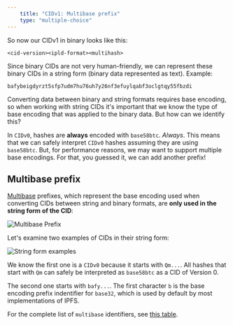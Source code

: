 ```yaml
---
    title: "CIDv1: Multibase prefix"
    type: "multiple-choice"
---
```


So now our CIDv1 in binary looks like this:

`<cid-version><ipld-format><multihash>`

Since binary CIDs are not very human-friendly, we can represent these binary CIDs in a string form (binary data represented as text). Example:

`bafybeigdyrzt5sfp7udm7hu76uh7y26nf3efuylqabf3oclgtqy55fbzdi`

Converting data between binary and string formats requires base encoding, so when working with string CIDs it's important that we know the type of base encoding that was applied to the binary data. But how can we identify this?

In `CIDv0`, hashes are **always** encoded with `base58btc`. _Always_. This means that we can safely interpret `CIDv0` hashes assuming they are using `base58btc`. But, for performance reasons, we may want to support multiple base encodings. For that, you guessed it, we can add another prefix!

## Multibase prefix

[Multibase](https://github.com/multiformats/multibase) prefixes, which represent the base encoding used when converting CIDs between string and binary formats, are **only used in the string form of the CID**:

![Multibase Prefix](tutorial-assets/T0006L05-multibase-prefix.jpg)

Let's examine two examples of CIDs in their string form:

![String form examples](tutorial-assets/T0006L05-string-form.png)

We know the first one is a `CIDv0` because it starts with `Qm...`. All hashes that start with `Qm` can safely be interpreted as `base58btc` as a CID of Version 0.

The second one starts with `bafy...`. The first character `b` is the base encoding prefix indentifier for `base32`, which is used by default by most implementations of IPFS.

For the complete list of `multibase` identifiers, see [this table](https://github.com/multiformats/multibase/blob/master/multibase.csv).
